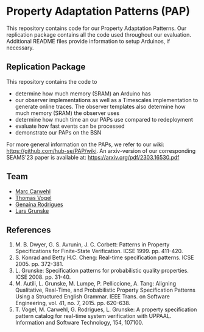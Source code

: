 # Property Adaptation Patterns (PAP)

This repository contains code for our Property Adaptation Patterns.
Our replication package contains all the code used throughout our evaluation. Additional README files provide information to setup Arduinos, if necessary. 

## Replication Package
This repository contains the code to
* determine how much memory (SRAM) an Arduino has
* our observer implementations as well as a Timescales implementation to generate online traces. The observer templates also determine how much memory (SRAM) the observer uses
* determine how much time an our PAPs use compared to redeployment
* evaluate how fast events can be processed
* demonstrate our PAPs on the BSN

For more general information on the PAPs, we refer to our wiki: https://github.com/hub-se/PAP/wiki.
An arxiv-version of our corresponding SEAMS'23 paper is available at: https://arxiv.org/pdf/2303.16530.pdf

## Team
* [Marc Carwehl](https://github.com/carwehlm)
* [Thomas Vogel](https://github.com/thomas-vogel)
* [Genaína Rodrigues](https://github.com/genaina)
* [Lars Grunske](https://github.com/larsgrunske)

## References
1. M. B. Dwyer, G. S. Avrunin, J. C. Corbett: Patterns in Property Specifications for Finite-State Verification. ICSE 1999. pp. 411-420.
2. S. Konrad and Betty H.C. Cheng: Real-time specification patterns. ICSE 2005. pp. 372-381.
3. L. Grunske: Specification patterns for probabilistic quality properties. ICSE 2008. pp. 31-40.
4. M. Autili, L. Grunske, M. Lumpe, P. Pelliccione, A. Tang: Aligning Qualitative, Real-Time, and Probabilistic Property Specification Patterns Using a Structured English Grammar. IEEE Trans. on Software Engineering, vol. 41, no. 7, 2015. pp. 620-638.
5. T. Vogel, M. Carwehl, G. Rodrigues, L. Grunske: A property specification pattern catalog for real-time system verification with UPPAAL. Information and Software Technology, 154, 107100.
